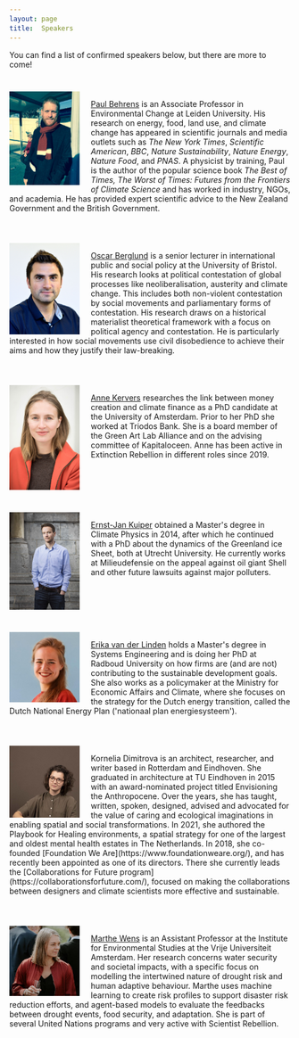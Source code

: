 ```yaml
---
layout: page
title:  Speakers
---
```


You can find a list of confirmed speakers below, but there are more to come!

<div style="overflow: hidden; margin-top: 40px;">
  <img style="float: left; margin-right: 20px;" src="/assets/image23/speakers/paul2.jpg" width="25%"/>
  <p><a href='https://drpaulbehrens.com/'>Paul Behrens</a> is an Associate Professor in Environmental Change at Leiden University. His research on energy, food, land use, and climate change has appeared in scientific journals and media outlets such as <i>The New York Times</i>, <i>Scientific American</i>, <i>BBC</i>, <i>Nature Sustainability</i>, <i>Nature Energy</i>, <i>Nature Food</i>, and <i>PNAS</i>. A physicist by training, Paul is the author of the popular science book <i>The Best of Times, The Worst of Times: Futures from the Frontiers of Climate Science</i> and has worked in industry, NGOs, and academia. He has provided expert scientific advice to the New Zealand Government and the British Government.
  </p>
</div>

<div style="overflow: hidden; margin-top: 40px;">
  <img style="float: left; margin-right: 20px;" src="/assets/image23/speakers/oscar.jpg" width="25%"/>
  <p><a href='https://twitter.com/berglund_oscar'>Oscar Berglund</a> is a senior lecturer in international public and social policy at the University of Bristol. His research looks at political contestation of global processes like neoliberalisation, austerity and climate change. This includes both non-violent contestation by social movements and parliamentary forms of contestation. His research draws on a historical materialist theoretical framework with a focus on political agency and contestation. He is particularly interested in how social movements use civil disobedience to achieve their aims and how they justify their law-breaking.</p>
</div>


<div style="overflow: hidden; margin-top: 40px;">
  <img style="float: left; margin-right: 20px;" src="/assets/image23/speakers/anne.jpg" width="25%"/>
  <p><a href='https://twitter.com/anne_kervers'>Anne Kervers</a> researches the link between money creation and climate finance as a PhD candidate at the University of Amsterdam. Prior to her PhD she worked at Triodos Bank. She is a board member of the Green Art Lab Alliance and on the advising committee of Kapitaloceen. Anne has been active in Extinction Rebellion in different roles since 2019.</p>
</div>


<div style="overflow: hidden; margin-top: 40px;">
  <img style="float: left; margin-right: 20px;" src="/assets/image23/speakers/ernst-jan.jpg" width="25%"/>
  <p><a href='https://twitter.com/ErnstKuiper'>Ernst-Jan Kuiper</a> obtained a Master's degree in Climate Physics in 2014, after which he continued with a PhD about the dynamics of the Greenland ice Sheet, both at Utrecht University. He currently works at Milieudefensie on the appeal against oil giant Shell and other future lawsuits against major polluters.</p>
</div>

<div style="overflow: hidden; margin-top: 40px;">
  <img style="float: left; margin-right: 20px;" src="/assets/image23/speakers/erika.jpg" width="25%"/>
  <p><a href='https://www.linkedin.com/in/erikavanderlinden'>Erika van der Linden</a> holds a Master's degree in Systems Engineering and is doing her PhD at Radboud University on how firms are (and are not) contributing to the sustainable development goals. She also works as a policymaker at the Ministry for Economic Affairs and Climate, where she focuses on the strategy for the Dutch energy transition, called the Dutch National Energy Plan ('nationaal plan energiesysteem').
  </p>
</div>

<div style="overflow: hidden; margin-top: 40px;">
  <img style="float: left; margin-right: 20px;" src="/assets/image23/speakers/kornelia.jpeg" width="25%"/>
  <p>Kornelia Dimitrova is an architect, researcher, and writer based in Rotterdam and Eindhoven. She graduated in architecture at TU Eindhoven in 2015 with an award-nominated project titled Envisioning the Anthropocene. Over the years, she has taught, written, spoken, designed, advised and advocated for the value of caring and ecological imaginations in enabling spatial and social transformations. In 2021, she authored the Playbook for Healing environments, a spatial strategy for one of the largest and oldest mental health estates in The Netherlands. In 2018, she co-founded [Foundation We Are](https://www.foundationweare.org/), and has recently been appointed as one of its directors. There she currently leads the [Collaborations for Future program](https://collaborationsforfuture.com/), focused on making the collaborations between designers and climate scientists more effective and sustainable.</p>
</div>

<div style="overflow: hidden; margin-top: 40px;">
  <img style="float: left; margin-right: 20px;" src="/assets/image23/speakers/marthe.jpg" width="25%"/>
  <p><a href='https://twitter.com/MartheWens'>Marthe Wens</a> is an Assistant Professor at the Institute for Environmental Studies at the Vrije Universiteit Amsterdam. Her research concerns water security and societal impacts, with a specific focus on modelling the intertwined nature of drought risk and human adaptive behaviour. Marthe uses machine learning to create risk profiles to support disaster risk reduction efforts, and agent-based models to evaluate the feedbacks between drought events, food security, and adaptation. She is part of several United Nations programs and very active with Scientist Rebellion.</p>
</div>